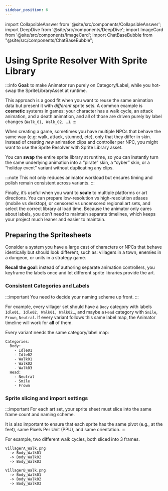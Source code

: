 ```yaml
---
sidebar_position: 6
---
```


import CollapsibleAnswer from '@site/src/components/CollapsibleAnswer';
import DeepDive from '@site/src/components/DeepDive';
import ImageCard from '@site/src/components/ImageCard';
import ChatBaseBubble from "@site/src/components/ChatBaseBubble";

# Using Sprite Resolver With Sprite Library

:::info
**Goal**: to make Animator run purely on Category/Label, while you hot-swap the SpriteLibraryAsset at runtime.

This approach is a good fit when you want to reuse the same animation data but present it with _different_ sprite sets. A common example is **cosmetic** systems in games: your character has a walk cycle, an attack animation, and a death animation, and all of those are driven purely by label changes (`Walk_01, Walk_02, …`).
:::

When creating a game, sometimes you have multiple NPCs that behave the same way (e.g: walk, attack, stunned, etc), only that they differ in skin. Instead of creating _new_ animation clips and controller per NPC, you might want to use the <span class="orange-bold">Sprite Resolver</span> with <span class="orange-bold">Sprite Library asset</span>.

You can **swap** the entire sprite library at runtime, so you can instantly turn the same underlying animation into a “pirate” skin, a “cyber” skin, or a “holiday event” variant without duplicating any clips.

:::note
This not only reduces animator workload but ensures timing and polish remain consistent across variants.
:::

Finally, it’s useful when you want to **scale** to multiple platforms or art directions. You can prepare low-resolution vs high-resolution atlases (mobile vs desktop), or censored vs uncensored regional art sets, and select the correct library at load time. Because the animator only cares about labels, you don’t need to maintain separate timelines, which keeps your project much leaner and easier to maintain.

## Preparing the Spritesheets

Consider a system you have a large cast of characters or NPCs that behave identically but should look different, such as: villagers in a town, enemies in a dungeon, or units in a strategy game.

**Recall the goal**: instead of authoring separate animation controllers, you keyframe the labels once and let different sprite libraries provide the art.

### Consistent Categories and Labels

:::important
You need to <span class="orange-bold">decide</span> your naming scheme up front.
:::

For example, every villager set should have a `Body` category with labels `Idle01, Idle02, Walk01, Walk02…`, and maybe a `Head` category with `Smile`, `Frown`, `Neutral`. If every variant follows this same label map, the Animator timeline will work for **all** of them.

Every variant needs the same category/label map:

```
Categories:
  Body:
    - Idle01
    - Idle02
    - Walk01
    - Walk02
    - Walk03
  Head:
    - Neutral
    - Smile
    - Frown
```

### Sprite slicing and import settings

:::important
For each art set, your sprite sheet must slice into the same frame count and naming scheme.

It is also important to ensure that each sprite has the <span class="orange-bold">same pivot</span> (e.g., at the feet), same Pixels Per Unit (PPU), and same orientation.
:::

For example, two different walk cycles, both sliced into 3 frames.

```
VillagerA_Walk.png
  -> Body_Walk01
  -> Body_Walk02
  -> Body_Walk03

VillagerB_Walk.png
  -> Body_Walk01
  -> Body_Walk02
  -> Body_Walk03
```
